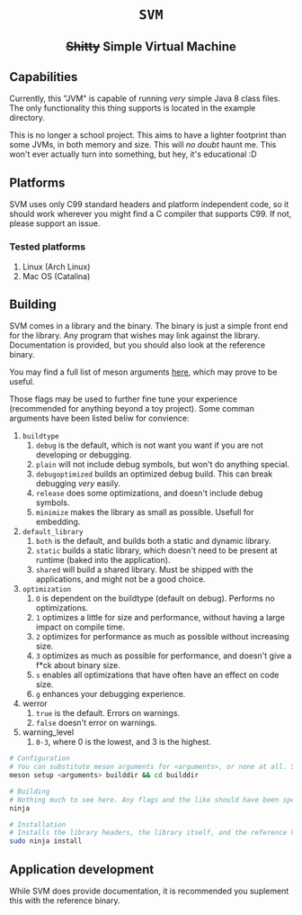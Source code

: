 <h1 align="center"><code>SVM</code></h1>
<h2 align="center"><s>Shitty</s> Simple Virtual Machine</h2>

## Capabilities
Currently, this "JVM" is capable of running *very* simple Java 8 class files. The only functionality this thing supports is located in the example directory.

This is no longer a school project. This aims to have a lighter footprint than some JVMs, in both memory and size. This will *no doubt* haunt me. This won't ever actually turn into something, but hey, it's educational :D

## Platforms
SVM uses only C99 standard headers and platform independent code, so it should work wherever you might find a C compiler that supports C99. If not, please support an issue.

### Tested platforms

1. Linux (Arch Linux)
2. Mac OS (Catalina)

## Building
SVM comes in a library and the binary. The binary is just a simple front end for the library. Any program that wishes may link against the library.
Documentation is provided, but you should also look at the reference binary.

You may find a full list of meson arguments [here](https://mesonbuild.com/Builtin-options.html), which may prove to be useful.

Those flags may be used to further fine tune your experience (recommended for anything beyond a toy project). Some comman arguments have been listed beliw for convience:

1. `buildtype`
    1. `debug` is the default, which is not want you want if you are not developing or debugging.
    2. `plain` will not include debug symbols, but won't do anything special.
    3. `debugoptimized` builds an optimized debug build. This can break debugging *very* easily.
    4. `release` does some optimizations, and doesn't include debug symbols.
    5. `minimize` makes the library as small as possible. Usefull for embedding.
2. `default_library`
    1. `both` is the default, and builds both a static and dynamic library.
    2. `static` builds a static library, which doesn't need to be present at runtime (baked into the application).
    3. `shared` will build a shared library. Must be shipped with the applications, and might not be a good choice.
3. `optimization`
    1. `O` is dependent on the buildtype (default on debug). Performs no optimizations.
    2. `1` optimizes a little for size and performance, without having a large impact on compile time.
    3. `2` optimizes for performance as much as possible without increasing size.
    4. `3` optimizes as much as possible for performance, and doesn't give a f\*ck about binary size.
    5. `s` enables all optimizations that have often have an effect on code size.
    6. `g` enhances your debugging experience.
4. werror
    1. `true` is the default. Errors on warnings.
    2. `false` doesn't error on warnings.
5. warning_level
    1. `0-3`, where 0 is the lowest, and 3 is the highest.


```bash
# Configuration
# You can substitute meson arguments for <arguments>, or none at all. Some common arguments have been listed for convience:
meson setup <arguments> builddir && cd builddir

# Building
# Nothing much to see here. Any flags and the like should have been specified in the configure stage.
ninja

# Installation
# Installs the library headers, the library itself, and the reference VM.
sudo ninja install
```

## Application development
While SVM does provide documentation, it is recommended you suplement this with the reference binary.

